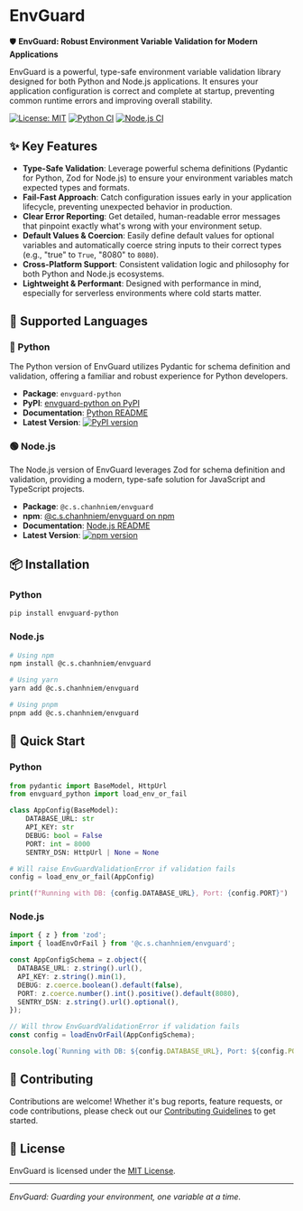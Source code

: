 # EnvGuard

🛡️ **EnvGuard: Robust Environment Variable Validation for Modern Applications**

EnvGuard is a powerful, type-safe environment variable validation library designed for both Python and Node.js applications. It ensures your application configuration is correct and complete at startup, preventing common runtime errors and improving overall stability.

[![License: MIT](https://img.shields.io/badge/License-MIT-yellow.svg)](https://opensource.org/licenses/MIT)
[![Python CI](https://github.com/cschanhniem/EnvGuard/actions/workflows/python-ci.yml/badge.svg)](https://github.com/cschanhniem/EnvGuard/actions/workflows/python-ci.yml)
[![Node.js CI](https://github.com/cschanhniem/EnvGuard/actions/workflows/node-ci.yml/badge.svg)](https://github.com/cschanhniem/EnvGuard/actions/workflows/node-ci.yml)

## ✨ Key Features

- **Type-Safe Validation**: Leverage powerful schema definitions (Pydantic for Python, Zod for Node.js) to ensure your environment variables match expected types and formats.
- **Fail-Fast Approach**: Catch configuration issues early in your application lifecycle, preventing unexpected behavior in production.
- **Clear Error Reporting**: Get detailed, human-readable error messages that pinpoint exactly what's wrong with your environment setup.
- **Default Values & Coercion**: Easily define default values for optional variables and automatically coerce string inputs to their correct types (e.g., "true" to `True`, "8080" to `8080`).
- **Cross-Platform Support**: Consistent validation logic and philosophy for both Python and Node.js ecosystems.
- **Lightweight & Performant**: Designed with performance in mind, especially for serverless environments where cold starts matter.

## 🚀 Supported Languages

### 🐍 Python

The Python version of EnvGuard utilizes Pydantic for schema definition and validation, offering a familiar and robust experience for Python developers.

- **Package**: `envguard-python`
- **PyPI**: [envguard-python on PyPI](https://pypi.org/project/envguard-python/)
- **Documentation**: [Python README](./packages/envguard-python/README.md)
- **Latest Version**: [![PyPI version](https://badge.fury.io/py/envguard-python.svg)](https://badge.fury.io/py/envguard-python)

### 🟢 Node.js

The Node.js version of EnvGuard leverages Zod for schema definition and validation, providing a modern, type-safe solution for JavaScript and TypeScript projects.

- **Package**: `@c.s.chanhniem/envguard`
- **npm**: [@c.s.chanhniem/envguard on npm](https://www.npmjs.com/package/@c.s.chanhniem/envguard)
- **Documentation**: [Node.js README](./packages/envguard-node/README.md)
- **Latest Version**: [![npm version](https://badge.fury.io/js/%40c.s.chanhniem%2Fenvguard.svg)](https://badge.fury.io/js/%40c.s.chanhniem%2Fenvguard)

## 📦 Installation

### Python

```bash
pip install envguard-python
```

### Node.js

```bash
# Using npm
npm install @c.s.chanhniem/envguard

# Using yarn
yarn add @c.s.chanhniem/envguard

# Using pnpm
pnpm add @c.s.chanhniem/envguard
```

## 🎯 Quick Start

### Python

```python
from pydantic import BaseModel, HttpUrl
from envguard_python import load_env_or_fail

class AppConfig(BaseModel):
    DATABASE_URL: str
    API_KEY: str
    DEBUG: bool = False
    PORT: int = 8000
    SENTRY_DSN: HttpUrl | None = None

# Will raise EnvGuardValidationError if validation fails
config = load_env_or_fail(AppConfig)

print(f"Running with DB: {config.DATABASE_URL}, Port: {config.PORT}")
```

### Node.js

```typescript
import { z } from 'zod';
import { loadEnvOrFail } from '@c.s.chanhniem/envguard';

const AppConfigSchema = z.object({
  DATABASE_URL: z.string().url(),
  API_KEY: z.string().min(1),
  DEBUG: z.coerce.boolean().default(false),
  PORT: z.coerce.number().int().positive().default(8080),
  SENTRY_DSN: z.string().url().optional(),
});

// Will throw EnvGuardValidationError if validation fails
const config = loadEnvOrFail(AppConfigSchema);

console.log(`Running with DB: ${config.DATABASE_URL}, Port: ${config.PORT}`);
```

## 🤝 Contributing

Contributions are welcome! Whether it's bug reports, feature requests, or code contributions, please check out our [Contributing Guidelines](./CONTRIBUTING.md) to get started.

## 📜 License

EnvGuard is licensed under the [MIT License](./LICENSE).

---

*EnvGuard: Guarding your environment, one variable at a time.*

